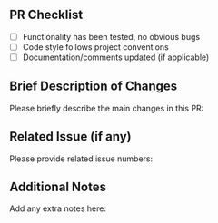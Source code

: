 ## PR Checklist
- [ ] Functionality has been tested, no obvious bugs
- [ ] Code style follows project conventions
- [ ] Documentation/comments updated (if applicable)

## Brief Description of Changes
Please briefly describe the main changes in this PR:

## Related Issue (if any)
Please provide related issue numbers:

## Additional Notes
Add any extra notes here:

